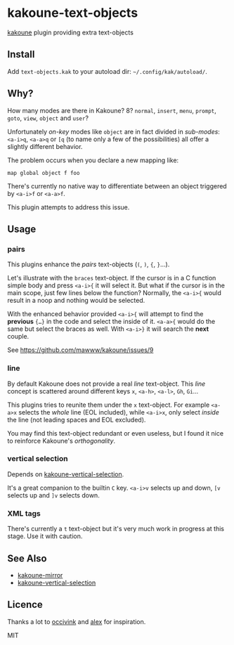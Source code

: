 # kakoune-text-objects

[kakoune](http://kakoune.org) plugin providing extra text-objects

## Install

Add `text-objects.kak` to your autoload dir: `~/.config/kak/autoload/`.

## Why?

How many modes are there in Kakoune? 8?
`normal`, `insert`, `menu`, `prompt`, `goto`, `view`, `object` and `user`?

Unfortunately *on-key* modes like `object` are in fact divided in *sub-modes*:
`<a-i>q`, `<a-a>q` or `[q` (to name only a few of the possibilities) all
offer a slightly different behavior.

The problem occurs when you declare a new mapping like:

```
map global object f foo
```

There's currently no native way to differentiate between an object triggered by
`<a-i>f` or `<a-a>f`.

This plugin attempts to address this issue.

## Usage


### pairs

This plugins enhance the *pairs* text-objects (`(`, `)`, `{`, `}`…).

Let's illustrate with the `braces` text-object.
If the cursor is in a C function simple body and press `<a-i>{` it will select it.
But what if the cursor is in the main scope, just few lines below the function?
Normally, the `<a-i>{` would result in a noop and nothing would be selected.

With the enhanced behavior provided `<a-i>{` will attempt to find the **previous**
`{…}` in the code and select the inside of it. `<a-a>{` would do the same but select
the braces as well. With `<a-i>}` it will search the **next** couple.

See https://github.com/mawww/kakoune/issues/9

### line

By default Kakoune does not provide a real *line* text-object. This *line* concept is
scattered around different keys `x`, `<a-h>`, `<a-l>`, `Gh`, `Gi`…

This plugins tries to reunite them under the `x` text-object.
For example `<a-a>x` selects the *whole* line (EOL included), while `<a-i>x`, only select
*inside* the line (not leading spaces and EOL excluded).

You may find this text-object redundant or even useless, but I found it nice to reinforce
Kakoune's *orthogonality*.

### vertical selection

Depends on [kakoune-vertical-selection](https://github.com/occivink/kakoune-vertical-selection).

It's a great companion to the builtin `C` key. `<a-i>v` selects up and down, `[v` selects up
and `]v` selects down.

### XML tags

There's currently a `t` text-object but it's very much work in progress at this stage.
Use it with caution.

## See Also

- [kakoune-mirror](https://github.com/Delapouite/kakoune-mirror)
- [kakoune-vertical-selection](https://github.com/occivink/kakoune-vertical-selection)

## Licence

Thanks a lot to [occivink](https://github.com/occivink) and
[alex](https://github.com/alexherbo2) for inspiration.

MIT
